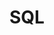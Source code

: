 ---
title: SQL
description:
image:

# Badge style
style:
    background: "#0000C6"
    color: "#fff"
---